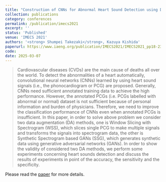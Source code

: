 ```yaml
---
title: "Construction of CNNs for Abnormal Heart Sound Detection using Data Augmentation"
collection: publications
category: conferences
permalink: /publication/imecs2021
excerpt: ''
status: 'Published'
venue: 'IMECS 2021'
authors: '<strong> Shumpei Takezaki</strong>, Kazuya Kishida'
paperurl: https://www.iaeng.org/publication/IMECS2021/IMECS2021_pp18-23.pdf
code: 
date: 2025-03-07
---
```


> Cardiovascular diseases (CVDs) are the main cause of deaths all over the world. To detect the abnormalities of a heart automatically, convolutional neural networks (CNNs) learned by using heart sound signals (i.e., the phonocardiogram or PCG) are proposed. Generally, CNNs need sufficient annotated training data to achieve the high performance. However, the annotated PCGs (i.e. PCGs labelled with abnormal or normal) dataset is not sufficient because of personal information and burden of physicians. Therefore, we need to improve the classification performance of CNNs even when annotated PCGs is insufficient. In this paper, in order to solve above problem we consider two data augmentation (DA) methods, one is Window Slicing with Spectrogram (WSS), which slices single PCG to make multiple signals and transforms the signals into spectrogram data, the other is Synthetic Spectrogram based GANs (SSG), which generates synthetic data using generative adversarial networks (GANs). In order to show the validity of considered two DA methods, we perform some experiments concerning heart sounds detection and discuss the results of experiments in point of the accuracy, the sensitivity and the specificity.

Please read the [paper](https://www.iaeng.org/publication/IMECS2021/IMECS2021_pp18-23.pdf) for more details.
